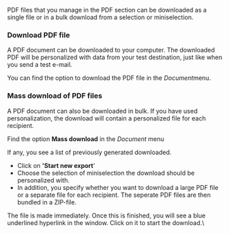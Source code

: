 PDF files that you manage in the PDF section can be downloaded as a
single file or in a bulk download from a selection or miniselection.

### Download PDF file

A PDF document can be downloaded to your computer. The downloaded PDF
will be personalized with data from your test destination, just like
when you send a test e-mail.

You can find the option to download the PDF file in the *Document*menu.

### Mass download of PDF files

A PDF document can also be downloaded in bulk. If you have used
personalization, the download will contain a personalized file for each
recipient.

Find the option **Mass download** in the *Document* menu

If any, you see a list of previously generated downloaded.

-   Click on **'Start new export**'
-   Choose the selection of miniselection the download should be
    personalized with.
-   In addition, you specify whether you want to download a large PDF
    file or a separate file for each recipient. The seperate PDF files
    are then bundled in a ZIP-file.

The file is made immediately. Once this is finished, you will see a blue
underlined hyperlink in the window. Click on it to start the download.\

